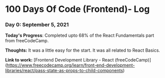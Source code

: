 # 100 Days Of Code (Frontend)- Log

### Day 0: September 5, 2021

**Today's Progress**: Completed upto 68% of the React Fundamentals part from freeCodeCamp.

**Thoughts:** It was a little easy for the start. It was all related to React Basics.

**Link to work:** [Frontend Development Library - React (freeCodeCamp)] (https://www.freecodecamp.org/learn/front-end-development-libraries/react/pass-state-as-props-to-child-components)
